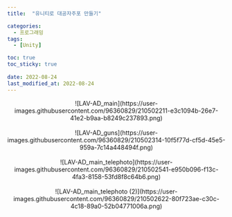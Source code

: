 ```yaml
---
title:  "유니티로 대공자주포 만들기"

categories:
  - 프로그래밍
tags:
  - [Unity]

toc: true
toc_sticky: true
 
date: 2022-08-24
last_modified_at: 2022-08-24
---
```


<center>![LAV-AD_main](https://user-images.githubusercontent.com/96360829/210502211-e3c1094b-26e7-41e2-b9aa-b8249c237893.png)</center>
<br/>
<center>![LAV-AD_guns](https://user-images.githubusercontent.com/96360829/210502314-10f5f77d-cf5d-45e5-959a-7c14a448494f.png)</center>
<br/>
<center>![LAV-AD_main_telephoto](https://user-images.githubusercontent.com/96360829/210502541-e950b096-f13c-4fa3-8158-53fd8f8c64b6.png)</center>
<br/>
<center>![LAV-AD_main_telephoto (2)](https://user-images.githubusercontent.com/96360829/210502622-80f723ae-c30c-4c18-89a0-52b04771006a.png)</center>